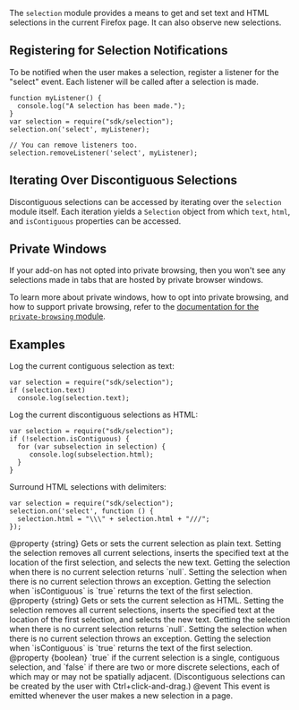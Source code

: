 <!-- This Source Code Form is subject to the terms of the Mozilla Public
   - License, v. 2.0. If a copy of the MPL was not distributed with this
   - file, You can obtain one at http://mozilla.org/MPL/2.0/. -->

<!-- contributed by Eric H. Jung [eric.jung@yahoo.com] -->
<!-- contributed by Irakli Gozalishvili [gozala@mozilla.com] -->

The `selection` module provides a means to get and set text and HTML selections
in the current Firefox page.  It can also observe new selections.

Registering for Selection Notifications
---------------------------------------

To be notified when the user makes a selection, register a listener for the
"select" event. Each listener will be called after a selection is made.

    function myListener() {
      console.log("A selection has been made.");
    }
    var selection = require("sdk/selection");
    selection.on('select', myListener);

    // You can remove listeners too.
    selection.removeListener('select', myListener);

Iterating Over Discontiguous Selections
---------------------------------------

Discontiguous selections can be accessed by iterating over the `selection`
module itself. Each iteration yields a `Selection` object from which `text`,
`html`, and `isContiguous` properties can be accessed.

## Private Windows ##

If your add-on has not opted into private browsing, then you won't see any
selections made in tabs that are hosted by private browser windows.

To learn more about private windows, how to opt into private browsing, and how
to support private browsing, refer to the
[documentation for the `private-browsing` module](modules/sdk/private-browsing.html).

Examples
--------

Log the current contiguous selection as text:

    var selection = require("sdk/selection");
    if (selection.text)
      console.log(selection.text);

Log the current discontiguous selections as HTML:

    var selection = require("sdk/selection");
    if (!selection.isContiguous) {
      for (var subselection in selection) {
         console.log(subselection.html);
      }
    }

Surround HTML selections with delimiters:

    var selection = require("sdk/selection");
    selection.on('select', function () {
      selection.html = "\\\" + selection.html + "///";
    });

<api name="text">
@property {string}
  Gets or sets the current selection as plain text. Setting the selection
  removes all current selections, inserts the specified text at the location of
  the first selection, and selects the new text. Getting the selection when
  there is no current selection returns `null`. Setting the selection when there
  is no current selection throws an exception. Getting the selection when
  `isContiguous` is `true` returns the text of the first selection.
</api>

<api name="html">
@property {string}
  Gets or sets the current selection as HTML. Setting the selection removes all
  current selections, inserts the specified text at the location of the first
  selection, and selects the new text. Getting the selection when there is no
  current selection returns `null`. Setting the selection when there is no
  current selection throws an exception. Getting the selection when
  `isContiguous` is `true` returns the text of the first selection.
</api>

<api name="isContiguous">
@property {boolean}
  `true` if the current selection is a single, contiguous selection, and `false`
  if there are two or more discrete selections, each of which may or may not be
  spatially adjacent. (Discontiguous selections can be created by the user with
  Ctrl+click-and-drag.)
</api>

<api name="select">
@event
  This event is emitted whenever the user makes a new selection in a page.
</api>
